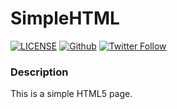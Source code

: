 <h1>SimpleHTML</h1>

[![LICENSE](https://img.shields.io/packagist/l/doctrine/orm.svg)]()
[![Github](https://img.shields.io/badge/bootstrap-v3.3.6-green.svg)](http://getbootstrap.com/getting-started/)
[![Twitter Follow](https://img.shields.io/twitter/follow/shields_io.svg?style=social)](twitter.com/devjsr07)

<h3>Description</h3>
<p>This is a simple HTML5 page.</p>
